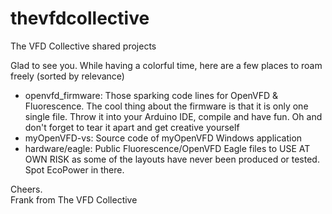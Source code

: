 # thevfdcollective
The VFD Collective shared projects

Glad to see you. While having a colorful time, here are a few places to roam freely (sorted by relevance)
  - openvfd_firmware: Those sparking code lines for OpenVFD & Fluorescence. The cool thing about the firmware is that it is only one single file. Throw it into your Arduino IDE, compile and have fun. Oh and don't forget to tear it apart and get creative yourself
  - myOpenVFD-vs: Source code of myOpenVFD Windows application
  - hardware/eagle: Public Fluorescence/OpenVFD Eagle files to USE AT OWN RISK as some of the layouts have never been produced or tested. Spot EcoPower in there.
  
Cheers.</br>
Frank from The VFD Collective
